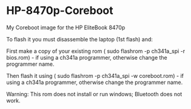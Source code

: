 # HP-8470p-Coreboot
My Coreboot image for the HP EliteBook 8470p

To flash it you must disassemble the laptop (1st flash) and:

First make a copy of your existing rom ( sudo flashrom -p ch341a_spi -r bios.rom) - if using a ch341a programmer, otherwise change the programmer name.

Then flash it using ( sudo flashrom -p ch341a_spi -w coreboot.rom) - if using a ch341a programmer, otherwise change the programmer name.

Warning:
This rom does not install or run windows;
Bluetooth does not work.
